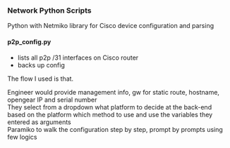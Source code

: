 ### Network Python Scripts  

Python with Netmiko library for Cisco device configuration and parsing  

#### p2p_config.py  
* lists all p2p /31 interfaces on Cisco router  
* backs up config  


The flow I used is that.

Engineer would provide management info, gw for static route, hostname, opengear IP and serial number  
They select from a dropdown what platform to decide at the back-end based on the platform which method to use and use the variables they entered as arguments  
Paramiko to walk the configuration step by step, prompt by prompts using few logics  
